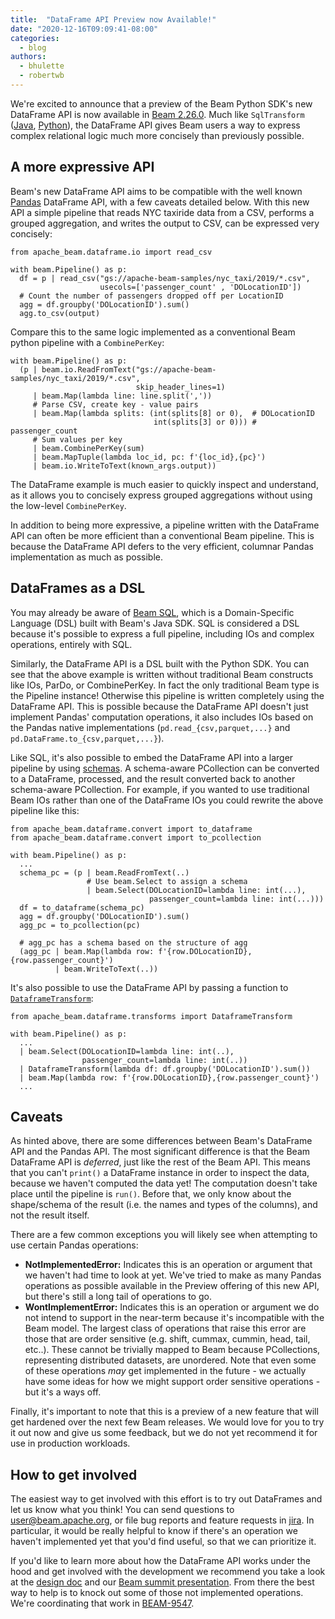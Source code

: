 ```yaml
---
title:  "DataFrame API Preview now Available!"
date: "2020-12-16T09:09:41-08:00"
categories:
  - blog
authors:
  - bhulette
  - robertwb
---
```

<!--
Licensed under the Apache License, Version 2.0 (the "License");
you may not use this file except in compliance with the License.
You may obtain a copy of the License at

http://www.apache.org/licenses/LICENSE-2.0

Unless required by applicable law or agreed to in writing, software
distributed under the License is distributed on an "AS IS" BASIS,
WITHOUT WARRANTIES OR CONDITIONS OF ANY KIND, either express or implied.
See the License for the specific language governing permissions and
limitations under the License.
-->

We're excited to announce that a preview of the Beam Python SDK's new DataFrame
API is now available in [Beam
2.26.0](https://beam.apache.org/blog/beam-2.26.0/). Much like `SqlTransform`
([Java](https://beam.apache.org/releases/javadoc/current/org/apache/beam/sdk/extensions/sql/SqlTransform.html),
[Python](https://beam.apache.org/releases/pydoc/current/apache_beam.transforms.sql.html#apache_beam.transforms.sql.SqlTransform)),
the DataFrame API gives Beam users a way to express complex
relational logic much more concisely than previously possible.
<!--more-->

## A more expressive API
Beam's new DataFrame API aims to be compatible with the well known
[Pandas](https://pandas.pydata.org/pandas-docs/stable/index.html)
DataFrame API, with a few caveats detailed below. With this new API a simple
pipeline that reads NYC taxiride data from a CSV, performs a grouped
aggregation, and writes the output to CSV, can be expressed very concisely:

```
from apache_beam.dataframe.io import read_csv

with beam.Pipeline() as p:
  df = p | read_csv("gs://apache-beam-samples/nyc_taxi/2019/*.csv",
                    usecols=['passenger_count' , 'DOLocationID'])
  # Count the number of passengers dropped off per LocationID
  agg = df.groupby('DOLocationID').sum()
  agg.to_csv(output)
```

Compare this to the same logic implemented as a conventional Beam python
pipeline with a `CombinePerKey`:

```
with beam.Pipeline() as p:
  (p | beam.io.ReadFromText("gs://apache-beam-samples/nyc_taxi/2019/*.csv",
                            skip_header_lines=1)
     | beam.Map(lambda line: line.split(','))
     # Parse CSV, create key - value pairs
     | beam.Map(lambda splits: (int(splits[8] or 0),  # DOLocationID
                                int(splits[3] or 0))) # passenger_count
     # Sum values per key
     | beam.CombinePerKey(sum)
     | beam.MapTuple(lambda loc_id, pc: f'{loc_id},{pc}')
     | beam.io.WriteToText(known_args.output))
```

The DataFrame example is much easier to quickly inspect and understand, as it
allows you to concisely express grouped aggregations without using the low-level
`CombinePerKey`.

In addition to being more expressive, a pipeline written with the DataFrame API
can often be more efficient than a conventional Beam pipeline.  This is because
the DataFrame API defers to the very efficient, columnar Pandas implementation
as much as possible.

## DataFrames as a DSL
You may already be aware of [Beam
SQL](https://beam.apache.org/documentation/dsls/sql/overview/), which is
a Domain-Specific Language (DSL) built with Beam's Java SDK. SQL is
considered a DSL because it's possible to express a full pipeline, including IOs
and complex operations, entirely with SQL. 

Similarly, the DataFrame API is a DSL built with the Python SDK. You can see
that the above example is written without traditional Beam constructs like IOs,
ParDo, or CombinePerKey. In fact the only traditional Beam type is the Pipeline
instance! Otherwise this pipeline is written completely using the DataFrame API.
This is possible because the DataFrame API doesn't just implement Pandas'
computation operations, it also includes IOs based on the Pandas native
implementations (`pd.read_{csv,parquet,...}` and `pd.DataFrame.to_{csv,parquet,...}`).

Like SQL, it's also possible to embed the DataFrame API into a larger pipeline
by using
[schemas](https://beam.apache.org/documentation/programming-guide/#what-is-a-schema).
A schema-aware PCollection can be converted to a DataFrame, processed, and the
result converted back to another schema-aware PCollection.  For example, if you
wanted to use traditional Beam IOs rather than one of the DataFrame IOs you
could rewrite the above pipeline like this:

```
from apache_beam.dataframe.convert import to_dataframe
from apache_beam.dataframe.convert import to_pcollection

with beam.Pipeline() as p:
  ...
  schema_pc = (p | beam.ReadFromText(..)
                 # Use beam.Select to assign a schema
                 | beam.Select(DOLocationID=lambda line: int(...),
                               passenger_count=lambda line: int(...)))
  df = to_dataframe(schema_pc)
  agg = df.groupby('DOLocationID').sum()
  agg_pc = to_pcollection(pc)

  # agg_pc has a schema based on the structure of agg
  (agg_pc | beam.Map(lambda row: f'{row.DOLocationID},{row.passenger_count}')
          | beam.WriteToText(..))
```

It's also possible to use the DataFrame API by passing a function to
[`DataframeTransform`](https://beam.apache.org/releases/pydoc/current/apache_beam.dataframe.transforms.html#apache_beam.dataframe.transforms.DataframeTransform):

```
from apache_beam.dataframe.transforms import DataframeTransform

with beam.Pipeline() as p:
  ...
  | beam.Select(DOLocationID=lambda line: int(..),
                passenger_count=lambda line: int(..))
  | DataframeTransform(lambda df: df.groupby('DOLocationID').sum())
  | beam.Map(lambda row: f'{row.DOLocationID},{row.passenger_count}')
  ...
```

## Caveats
As hinted above, there are some differences between Beam's DataFrame API and the
Pandas API. The most significant difference is that the Beam  DataFrame API is
*deferred*, just like the rest of the Beam API. This means that you can't
`print()` a DataFrame instance in order to inspect the data, because we haven't
computed the data yet! The computation doesn't take place until the pipeline is
`run()`.  Before that, we only know about the shape/schema of the result (i.e.
the names and types of the columns), and not the result itself.

There are a few common exceptions you will likely see when attempting to use
certain Pandas operations:

- **NotImplementedError:** Indicates this is an operation or argument that we
  haven't had time to look at yet. We've tried to make as many Pandas operations
  as possible available in the Preview offering of this new API, but there's
  still a long tail of operations to go.
- **WontImplementError:** Indicates this is an operation or argument we do not
  intend to support in the near-term because it's incompatible with the Beam
  model. The largest class of operations that raise this error are those that
  are order sensitive (e.g. shift, cummax, cummin, head, tail, etc..). These
  cannot be trivially mapped to Beam because PCollections, representing
  distributed datasets, are unordered. Note that even some of these operations
  *may* get implemented in the future - we actually have some ideas for how we
  might support order sensitive operations - but it's a ways off.

Finally, it's important to note that this is a preview of a new feature that
will get hardened over the next few Beam releases. We would love for you to try
it out now and give us some feedback, but we do not yet recommend it for use in
production workloads.

## How to get involved
The easiest way to get involved with this effort is to try out DataFrames and
let us know what you think! You can send questions to user@beam.apache.org, or
file bug reports and feature requests in [jira](https://issues.apache.org/jira).
In particular, it would be really helpful to know if there's an operation we
haven't implemented yet that you'd find useful, so that we can prioritize it.

If you'd like to learn more about how the DataFrame API works under the hood and
get involved with the development we recommend you take a look at the
[design doc](http://s.apache.org/beam-dataframes)
and our [Beam summit
presentation](https://2020.beamsummit.org/sessions/simpler-python-pipelines/).
From there the best way to help is to knock out some of those not implemented
operations. We're coordinating that work in
[BEAM-9547](https://issues.apache.org/jira/browse/BEAM-9547).
